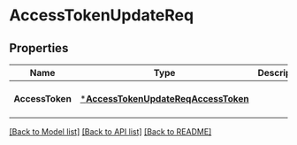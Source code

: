 # AccessTokenUpdateReq

## Properties
Name | Type | Description | Notes
------------ | ------------- | ------------- | -------------
**AccessToken** | [***AccessTokenUpdateReqAccessToken**](AccessTokenUpdateReq_AccessToken.md) |  | [optional] [default to null]

[[Back to Model list]](../README.md#documentation-for-models) [[Back to API list]](../README.md#documentation-for-api-endpoints) [[Back to README]](../README.md)



